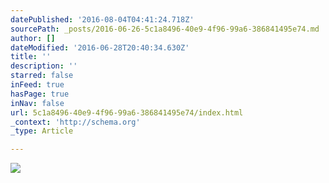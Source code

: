 ```yaml
---
datePublished: '2016-08-04T04:41:24.718Z'
sourcePath: _posts/2016-06-26-5c1a8496-40e9-4f96-99a6-386841495e74.md
author: []
dateModified: '2016-06-28T20:40:34.630Z'
title: ''
description: ''
starred: false
inFeed: true
hasPage: true
inNav: false
url: 5c1a8496-40e9-4f96-99a6-386841495e74/index.html
_context: 'http://schema.org'
_type: Article

---
```

![](https://imgflo.herokuapp.com/graph/vahj1ThiexotieMo/3949b3eca8ae0b02f1deb09dc83c5d1c/croprotate.jpg?cropheight=2592&cropwidth=1936&degrees=-90&input=https%3A%2F%2Fthe-grid-user-content.s3-us-west-2.amazonaws.com%2F12d74fbb-79bd-4f46-ba34-f0b21e42c7d7.jpg&x=0&y=0)